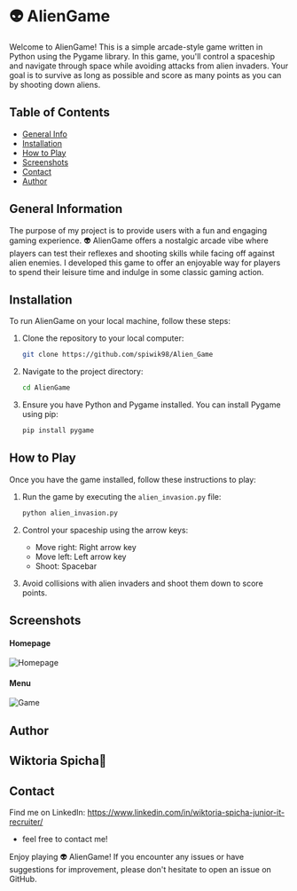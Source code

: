 # 👽 AlienGame

Welcome to AlienGame! This is a simple arcade-style game written in Python using the Pygame library. In this game, you'll control a spaceship and navigate through space while avoiding attacks from alien invaders. Your goal is to survive as long as possible and score as many points as you can by shooting down aliens.



## Table of Contents
* [General Info](#general-information)
* [Installation](#installation)
* [How to Play](#how-to-play)
* [Screenshots](#screenshots)
* [Contact](#contact)
* [Author](#author)



## General Information
The purpose of my project is to provide users with a fun and engaging gaming experience. 👽 AlienGame offers a nostalgic arcade vibe where players can test their reflexes and shooting skills while facing off against alien enemies. I developed this game to offer an enjoyable way for players to spend their leisure time and indulge in some classic gaming action.



## Installation
To run AlienGame on your local machine, follow these steps:

1. Clone the repository to your local computer:

    ```bash
    git clone https://github.com/spiwik98/Alien_Game
    ```

2. Navigate to the project directory:

    ```bash
    cd AlienGame
    ```

3. Ensure you have Python and Pygame installed. You can install Pygame using pip:

    ```bash
    pip install pygame
    ```


## How to Play
Once you have the game installed, follow these instructions to play:

1. Run the game by executing the `alien_invasion.py` file:

    ```bash
    python alien_invasion.py
    ```

2. Control your spaceship using the arrow keys:
   - Move right: Right arrow key
   - Move left: Left arrow key
   - Shoot: Spacebar

3. Avoid collisions with alien invaders and shoot them down to score points.
   


## Screenshots
#### Homepage
![Homepage](images/alien_game_1.png)
#### Menu
![Game](images/alien_game_2.png)




## Author
  ## Wiktoria Spicha👾



## Contact
Find me on LinkedIn: https://www.linkedin.com/in/wiktoria-spicha-junior-it-recruiter/ 
- feel free to contact me!


Enjoy playing 👽 AlienGame! If you encounter any issues or have suggestions for improvement, please don't hesitate to open an issue on GitHub.
